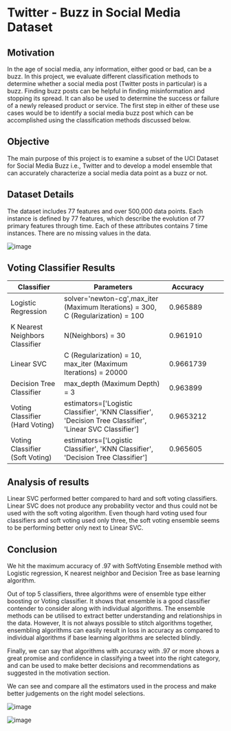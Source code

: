 # Twitter - Buzz in Social Media Dataset

## Motivation

In the age of social media, any information, either good or bad, can be a buzz. In this project, we evaluate different classification methods to determine whether a social media post (Twitter posts in particular) is a buzz. Finding buzz posts can be helpful in finding misinformation and stopping its spread.  It can also be used to determine the success or failure of a newly released product or service. The first step in either of these use cases would be to identify a social media buzz post which can be accomplished using the classification methods discussed below.

## Objective

The main purpose of this project is to examine a subset of the UCI Dataset for Social Media Buzz i.e., Twitter and to develop a model ensemble that can accurately characterize a social media data point as a buzz or not. 

## Dataset Details

The dataset includes 77 features and over 500,000 data points.
Each instance is defined by 77 features, which describe the evolution of 77 primary features through time. 
Each of these attributes contains 7 time instances.
There are no missing values in the data.

![image](https://user-images.githubusercontent.com/67281829/144115453-91d379dc-82ff-4155-997a-eb3831d888d3.png)

## Voting Classifier Results

| Classifier | Parameters | Accuracy |  |  |
|---|---|---|---|---|
| Logistic Regression | solver='newton-cg',max_iter (Maximum Iterations) = 300, C (Regularization) = 100 | 0.965889 |  |  |
| K Nearest Neighbors Classifier | N(Neighbors) = 30 | 0.961910 |  |  |
| Linear SVC | C (Regularization) = 10, max_iter (Maximum Iterations) = 20000 | 0.9661739 |  |  |
| Decision Tree Classifier | max_depth (Maximum Depth) = 3 | 0.963899 |  |  |
| Voting Classifier (Hard Voting) | estimators=['Logistic Classifier', 'KNN Classifier', 'Decision Tree Classifier', 'Linear SVC Classifier'] | 0.9653212 |  |  |
| Voting Classifier (Soft Voting) | estimators=['Logistic Classifier', 'KNN Classifier', 'Decision Tree Classifier'] | 0.965605 |  |  |

## Analysis of results

Linear SVC performed better compared to hard and soft voting classifiers. Linear SVC does not produce any probability vector and thus could not be used with the soft voting algorithm. Even though hard voting used four classifiers and soft voting used only three, the soft voting ensemble seems to be performing better only next to Linear SVC. 

## Conclusion

We hit the maximum accuracy of .97 with SoftVoting Ensemble method with Logistic regression, K nearest neighbor and Decision Tree as base learning algorithm.

Out of top 5 classifiers, three algorithms were of ensemble type either boosting or Voting classifier. It shows that ensemble is a good classifier contender to consider along with individual algorithms. The ensemble methods can be utilised to extract better understanding and relationships in the data. However, It is not always possible to stitch algorithms together, ensembling algorithms can easily result in loss in accuracy as compared to individual algorithms if base learning algorithms are selected blindly.

Finally, we can say that algorithms with accuracy with .97 or more shows a great promise and confidence in classifying a tweet into the right category, and  can be used to make better decisions and recommendations as suggested in the motivation section.

We can see and compare all the estimators used in the process and make better judgements on the right model selections.

![image](https://user-images.githubusercontent.com/67281829/144116394-9fc69b4b-1f45-42bd-961e-217e35ae69b9.png)

![image](https://user-images.githubusercontent.com/67281829/144116473-e5bd7773-0dae-4321-b008-332cacf9824f.png)

